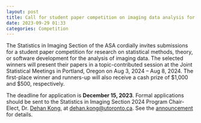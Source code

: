 ```yaml
---
layout: post
title: Call for student paper competition on imaging data analysis for JSM 2024
date: 2023-09-29 01:33 
categories: Competition
---
```


The Statistics in Imaging Section of the ASA cordially invites submissions for a student paper competition for research on statistical 
methods, theory, or software development for the analysis of imaging data. The selected winners will present their papers in a 
topic-contributed session at the Joint Statistical Meetings in Portland, Oregon on Aug 3, 2024 – Aug 8, 2024. 
The first-place winner and runners-up will also receive a cash prize of $1,000 and $500, respectively.

The deadline for application is <b>December 15, 2023</b>. Formal applications should be sent to the Statistics in Imaging Section 2024 Program
Chair-Elect, Dr. [Dehan Kong](https://sites.google.com/site/kongdehanstat/), at <a href="mailto:dehan.kong@utoronto.ca">dehan.kong@utoronto.ca</a>. See the [announcement](https://www.statsinimaging.org/assets/Student_Paper_Competition_JSM2024.docx) for details.